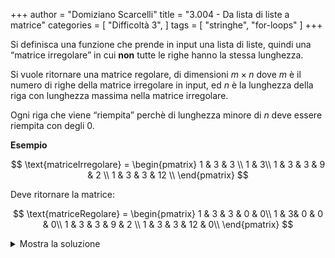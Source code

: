 +++
author = "Domiziano Scarcelli"
title = "3.004 - Da lista di liste a matrice"
categories = [
    "Difficoltà 3",
]
tags = [
    "stringhe",
    "for-loops"
]
+++

Si definisca una funzione che prende in input una lista di liste, quindi una “matrice irregolare” in cui **non** tutte le righe hanno la stessa lunghezza.

Si vuole ritornare una matrice regolare, di dimensioni $m \times n$ dove $m$ è il numero di righe della matrice irregolare in input, ed $n$ è la lunghezza della riga con lunghezza massima nella matrice irregolare.

Ogni riga che viene “riempita” perchè di lunghezza minore di $n$ deve essere riempita con degli $0$.

**Esempio**

$$
\text{matriceIrregolare} = 
\begin{pmatrix}
1 & 3 & 3 \\
1 & 3\\
1 & 3 & 3 & 9 & 2 \\
1 & 3 & 3 & 12 \\
\end{pmatrix}
$$

Deve ritornare la matrice:

$$
\text{matriceRegolare} = 
\begin{pmatrix}
1 & 3 & 3 & 0 & 0\\
1 & 3& 0 & 0 & 0\\
1 & 3 & 3 & 9 & 2 \\
1 & 3 & 3 & 12 & 0\\
\end{pmatrix}
$$

<details>
<summary>Mostra la soluzione</summary>

>TODO: da fare
</details>
